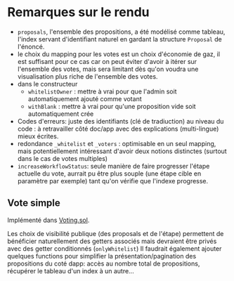 # Remarques sur le rendu

- `proposals`, l'ensemble des propositions, a été modélisé comme tableau, l'index servant d'identifiant naturel en gardant la structure `Proposal` de l'énoncé. 
- le choix du mapping pour les votes est un choix d'économie de gaz, il est suffisant pour ce cas car on peut éviter d'avoir à itérer sur l'ensemble des votes, mais sera limitant dès qu'on voudra une visualisation plus riche de l'ensemble des votes.
- dans le constructeur
    - `whitelistOwner` : mettre à vrai pour que l'admin soit automatiquement ajouté comme votant
    - `withBlank` : mettre à vrai pour qu'une proposition vide soit automatiquement crée
- Codes d'erreurs: juste des identifiants (clé de tradiuction) au niveau du code : à retravailler côté doc/app avec des explications (multi-lingue) mieux écrites.
- redondance `_whitelist` et `_voters` : optimisable en un seul mapping, mais potentiellement intéressant d'avoir deux notions distinctes (surtout dans le cas de votes multiples)
- `increaseWorkflowStatus`: seule manière de faire progresser l'étape actuelle du vote, aurrait pu être plus souple (une étape cible en paramètre par exemple) tant qu'on vérifie que l'indexe progresse.

## Vote simple
Implémenté dans [Voting.sol](./Voting.sol).

Les choix de visibilité publique (des proposals et de l'étape) permettent de bénéficier naturellement des getters associés mais devraient être privés avec des getter conditionnés (`onlyWhitelist`)
Il faudrait également ajouter quelques functions pour simplifier la présentation/pagination des propositions du coté dapp: accès au nombre total de propositions, récupérer le tableau d'un index à un autre...


